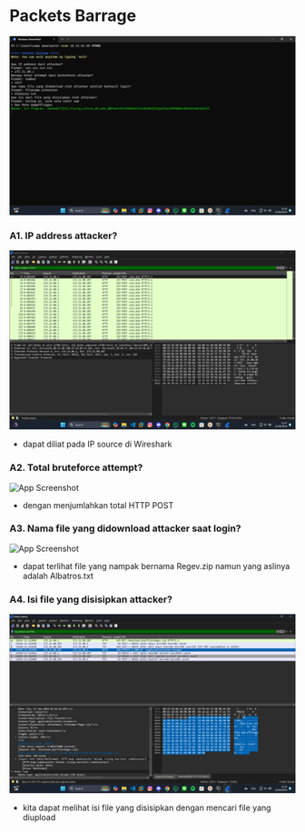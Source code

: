 # Packets Barrage

![App Screenshot](https://github.com/masibelajar/Jarkom-Modul-1-2024-IT37/blob/main/Packets%20Barrage/Screenshot%202024-09-22%20215249.png)

### A1. IP address attacker?

![App Screenshot](https://github.com/masibelajar/Jarkom-Modul-1-2024-IT37/blob/main/Packets%20Barrage/Screenshot%202024-09-22%20214736.png)

+ dapat diliat pada IP source di Wireshark

### A2. Total bruteforce attempt?

![App Screenshot]()

+ dengan menjumlahkan total HTTP POST

### A3. Nama file yang didownload attacker saat login?

![App Screenshot]()

+ dapat terlihat file yang nampak bernama Regev.zip namun yang aslinya adalah Albatros.txt

### A4. Isi file yang disisipkan attacker?

![App Screenshot](https://github.com/masibelajar/Jarkom-Modul-1-2024-IT37/blob/main/Packets%20Barrage/Screenshot%202024-09-22%20215228.png)

+ kita dapat melihat isi file yang disisipkan dengan mencari file yang diupload
